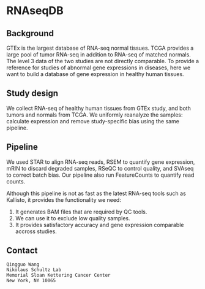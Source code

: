 # RNAseqDB

Background
----------
GTEx is the largest database of RNA-seq normal tissues. TCGA provides a large pool of tumor RNA-seq in addition to RNA-seq of matched normals. The level 3 data of the two studies are not directly comparable. To provide a reference for studies of abnormal gene expressions in diseases, here we want to build a database of gene expression in healthy human tissues.

Study design
----------
We collect RNA-seq of healthy human tissues from GTEx study, and both tumors and normals from TCGA. We uniformly reanalyze the samples: calculate expression and remove study-specific bias using the same pipeline.

Pipeline
----------
We used STAR to align RNA-seq reads, RSEM to quantify gene expression, mRIN to discard degraded samples, RSeQC
to control quality, and SVAseq to correct batch bias.  Our pipeline also run FeatureCounts to quantify read counts. 

Although this pipeline is not as fast as the latest RNA-seq tools such as Kallisto, it provides the functionality we need:
 1. It generates BAM files that are required by QC tools.
 2. We can use it to exclude low quality samples.
 3. It provides satisfactory accuracy and gene expression comparable accross studies.


Contact
----------

    Qingguo Wang
    Nikolaus Schultz Lab
    Memorial Sloan Kettering Cancer Center
    New York, NY 10065
